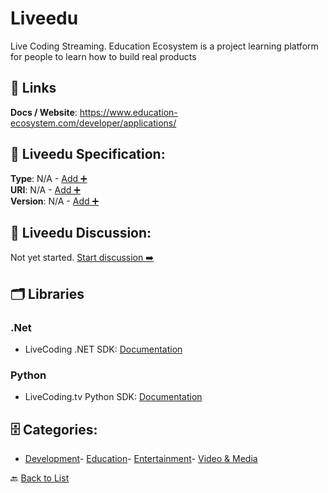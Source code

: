 # Liveedu

Live Coding Streaming.  Education Ecosystem is a project learning platform for people to learn how to build real products

##  🔗 Links
**Docs / Website**: https://www.education-ecosystem.com/developer/applications/

## 🧬 Liveedu Specification:
**Type**: N/A - [Add ➕](https://github.com/apis-list/apis-list/edit/main/apis.yaml#L11481)  
**URI**: N/A - [Add ➕](https://github.com/apis-list/apis-list/edit/main/apis.yaml#L11481)  
**Version**: N/A - [Add ➕](https://github.com/apis-list/apis-list/edit/main/apis.yaml#L11481)

## 💬 Liveedu Discussion:
Not yet started. [Start discussion ➡️](https://github.com/apis-list/apis-list/discussions/new)

## 🗂️ Libraries
### .Net
- LiveCoding .NET SDK: [Documentation](https://github.com/LiveCodingTVOfficial/LiveCoding.NET)
### Python
- LiveCoding.tv Python SDK: [Documentation](https://github.com/LiveCodingTVOfficial/python-livecodingtv)


## 🗄️ Categories:
- [Development](https://github.com/apis-list/apis-list#development-)- [Education](https://github.com/apis-list/apis-list#education-)- [Entertainment](https://github.com/apis-list/apis-list#entertainment-)- [Video & Media](https://github.com/apis-list/apis-list#video--media-)

🔙  [Back to List](https://github.com/apis-list/apis-list)
